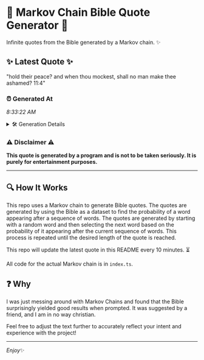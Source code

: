 # 📖 Markov Chain Bible Quote Generator 📖

Infinite quotes from the Bible generated by a Markov chain. ✨

## ✨ Latest Quote ✨
"hold their peace? and when thou mockest, shall no man make thee ashamed? 11:4"

### ⏰ Generated At
*8:33:22 AM*

<details>
    <summary>🛠️ Generation Details</summary>
    <p>
        <strong>🌱 Seed:</strong> hold<br>
        <strong>🔄 Iterations:</strong> 13<br>
        <strong>📜 Context History:</strong><br>[ hold ]: their<br>[ hold, their ]: peace?<br>[ hold, their, peace? ]: and<br>[ hold, their, peace?, and ]: when<br>[ hold, their, peace?, and, when ]: thou<br>[ hold, their, peace?, and, when, thou ]: mockest,<br>[ their, peace?, and, when, thou, mockest, ]: shall<br>[ peace?, and, when, thou, mockest,, shall ]: no<br>[ and, when, thou, mockest,, shall, no ]: man<br>[ when, thou, mockest,, shall, no, man ]: make<br>[ thou, mockest,, shall, no, man, make ]: thee<br>[ mockest,, shall, no, man, make, thee ]: ashamed?<br>[ shall, no, man, make, thee, ashamed? ]: 11:4<br>
    </p>
</details>

### ⚠️ Disclaimer ⚠️
**This quote is generated by a program and is not to be taken seriously. It is purely for entertainment purposes.**

---

## 🔍 How It Works

This repo uses a Markov chain to generate Bible quotes. The quotes are generated by using the Bible as a dataset to find the probability of a word appearing after a sequence of words. The quotes are generated by starting with a random word and then selecting the next word based on the probability of it appearing after the current sequence of words. This process is repeated until the desired length of the quote is reached.

This repo will update the latest quote in this README every 10 minutes. ⏳

All code for the actual Markov chain is in `index.ts`.

## ❓ Why

I was just messing around with Markov Chains and found that the Bible surprisingly yielded good results when prompted. 
It was suggested by a friend, and I am in no way christian.

Feel free to adjust the text further to accurately reflect your intent and experience with the project!

---

*Enjoy*✨
